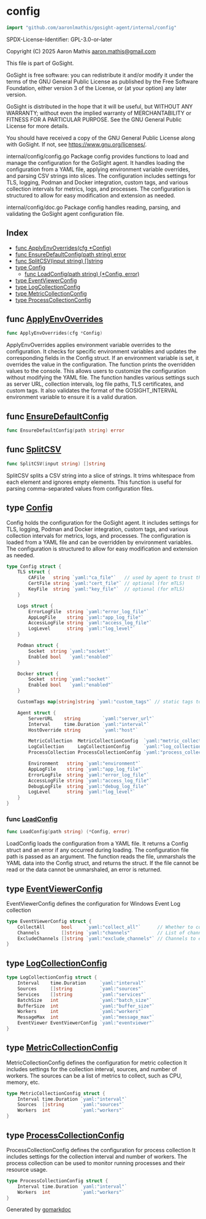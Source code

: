 <!-- Code generated by gomarkdoc. DO NOT EDIT -->

# config

```go
import "github.com/aaronlmathis/gosight-agent/internal/config"
```

SPDX\-License\-Identifier: GPL\-3.0\-or\-later

Copyright \(C\) 2025 Aaron Mathis aaron.mathis@gmail.com

This file is part of GoSight.

GoSight is free software: you can redistribute it and/or modify it under the terms of the GNU General Public License as published by the Free Software Foundation, either version 3 of the License, or \(at your option\) any later version.

GoSight is distributed in the hope that it will be useful, but WITHOUT ANY WARRANTY; without even the implied warranty of MERCHANTABILITY or FITNESS FOR A PARTICULAR PURPOSE. See the GNU General Public License for more details.

You should have received a copy of the GNU General Public License along with GoSight. If not, see https://www.gnu.org/licenses/.

internal/config/config.go Package config provides functions to load and manage the configuration for the GoSight agent. It handles loading the configuration from a YAML file, applying environment variable overrides, and parsing CSV strings into slices. The configuration includes settings for TLS, logging, Podman and Docker integration, custom tags, and various collection intervals for metrics, logs, and processes. The configuration is structured to allow for easy modification and extension as needed.

internal/config/doc.go Package config handles reading, parsing, and validating the GoSight agent configuration file.

## Index

- [func ApplyEnvOverrides\(cfg \*Config\)](<#ApplyEnvOverrides>)
- [func EnsureDefaultConfig\(path string\) error](<#EnsureDefaultConfig>)
- [func SplitCSV\(input string\) \[\]string](<#SplitCSV>)
- [type Config](<#Config>)
  - [func LoadConfig\(path string\) \(\*Config, error\)](<#LoadConfig>)
- [type EventViewerConfig](<#EventViewerConfig>)
- [type LogCollectionConfig](<#LogCollectionConfig>)
- [type MetricCollectionConfig](<#MetricCollectionConfig>)
- [type ProcessCollectionConfig](<#ProcessCollectionConfig>)


<a name="ApplyEnvOverrides"></a>
## func [ApplyEnvOverrides](<https://github.com/aaronlmathis/gosight-agent/blob/main/internal/config/config.go#L154>)

```go
func ApplyEnvOverrides(cfg *Config)
```

ApplyEnvOverrides applies environment variable overrides to the configuration. It checks for specific environment variables and updates the corresponding fields in the Config struct. If an environment variable is set, it overrides the value in the configuration. The function prints the overridden values to the console. This allows users to customize the configuration without modifying the YAML file. The function handles various settings such as server URL, collection intervals, log file paths, TLS certificates, and custom tags. It also validates the format of the GOSIGHT\_INTERVAL environment variable to ensure it is a valid duration.

<a name="EnsureDefaultConfig"></a>
## func [EnsureDefaultConfig](<https://github.com/aaronlmathis/gosight-agent/blob/main/internal/config/default.go#L74>)

```go
func EnsureDefaultConfig(path string) error
```



<a name="SplitCSV"></a>
## func [SplitCSV](<https://github.com/aaronlmathis/gosight-agent/blob/main/internal/config/config.go#L253>)

```go
func SplitCSV(input string) []string
```

SplitCSV splits a CSV string into a slice of strings. It trims whitespace from each element and ignores empty elements. This function is useful for parsing comma\-separated values from configuration files.

<a name="Config"></a>
## type [Config](<https://github.com/aaronlmathis/gosight-agent/blob/main/internal/config/config.go#L83-L125>)

Config holds the configuration for the GoSight agent. It includes settings for TLS, logging, Podman and Docker integration, custom tags, and various collection intervals for metrics, logs, and processes. The configuration is loaded from a YAML file and can be overridden by environment variables. The configuration is structured to allow for easy modification and extension as needed.

```go
type Config struct {
    TLS struct {
        CAFile   string `yaml:"ca_file"`   // used by agent to trust the server
        CertFile string `yaml:"cert_file"` // optional (for mTLS)
        KeyFile  string `yaml:"key_file"`  // optional (for mTLS)
    }

    Logs struct {
        ErrorLogFile  string `yaml:"error_log_file"`
        AppLogFile    string `yaml:"app_log_file"`
        AccessLogFile string `yaml:"access_log_file"`
        LogLevel      string `yaml:"log_level"`
    }

    Podman struct {
        Socket  string `yaml:"socket"`
        Enabled bool   `yaml:"enabled"`
    }

    Docker struct {
        Socket  string `yaml:"socket"`
        Enabled bool   `yaml:"enabled"`
    }

    CustomTags map[string]string `yaml:"custom_tags"` // static tags to be sent with every metric

    Agent struct {
        ServerURL    string        `yaml:"server_url"`
        Interval     time.Duration `yaml:"interval"`
        HostOverride string        `yaml:"host"`

        MetricCollection  MetricCollectionConfig  `yaml:"metric_collection"`
        LogCollection     LogCollectionConfig     `yaml:"log_collection"`
        ProcessCollection ProcessCollectionConfig `yaml:"process_collection"`

        Environment   string `yaml:"environment"`
        AppLogFile    string `yaml:"app_log_file"`
        ErrorLogFile  string `yaml:"error_log_file"`
        AccessLogFile string `yaml:"access_log_file"`
        DebugLogFile  string `yaml:"debug_log_file"`
        LogLevel      string `yaml:"log_level"`
    }
}
```

<a name="LoadConfig"></a>
### func [LoadConfig](<https://github.com/aaronlmathis/gosight-agent/blob/main/internal/config/config.go#L133>)

```go
func LoadConfig(path string) (*Config, error)
```

LoadConfig loads the configuration from a YAML file. It returns a Config struct and an error if any occurred during loading. The configuration file path is passed as an argument. The function reads the file, unmarshals the YAML data into the Config struct, and returns the struct. If the file cannot be read or the data cannot be unmarshaled, an error is returned.

<a name="EventViewerConfig"></a>
## type [EventViewerConfig](<https://github.com/aaronlmathis/gosight-agent/blob/main/internal/config/config.go#L55-L59>)

EventViewerConfig defines the configuration for Windows Event Log collection

```go
type EventViewerConfig struct {
    CollectAll      bool     `yaml:"collect_all"`      // Whether to collect from all available channels
    Channels        []string `yaml:"channels"`         // List of channels to collect from if CollectAll is false
    ExcludeChannels []string `yaml:"exclude_channels"` // Channels to explicitly exclude
}
```

<a name="LogCollectionConfig"></a>
## type [LogCollectionConfig](<https://github.com/aaronlmathis/gosight-agent/blob/main/internal/config/config.go#L43-L52>)



```go
type LogCollectionConfig struct {
    Interval    time.Duration     `yaml:"interval"`
    Sources     []string          `yaml:"sources"`
    Services    []string          `yaml:"services"`
    BatchSize   int               `yaml:"batch_size"`
    BufferSize  int               `yaml:"buffer_size"`
    Workers     int               `yaml:"workers"`
    MessageMax  int               `yaml:"message_max"`
    EventViewer EventViewerConfig `yaml:"eventviewer"`
}
```

<a name="MetricCollectionConfig"></a>
## type [MetricCollectionConfig](<https://github.com/aaronlmathis/gosight-agent/blob/main/internal/config/config.go#L64-L68>)

MetricCollectionConfig defines the configuration for metric collection It includes settings for the collection interval, sources, and number of workers. The sources can be a list of metrics to collect, such as CPU, memory, etc.

```go
type MetricCollectionConfig struct {
    Interval time.Duration `yaml:"interval"`
    Sources  []string      `yaml:"sources"`
    Workers  int           `yaml:"workers"`
}
```

<a name="ProcessCollectionConfig"></a>
## type [ProcessCollectionConfig](<https://github.com/aaronlmathis/gosight-agent/blob/main/internal/config/config.go#L73-L76>)

ProcessCollectionConfig defines the configuration for process collection It includes settings for the collection interval and number of workers. The process collection can be used to monitor running processes and their resource usage.

```go
type ProcessCollectionConfig struct {
    Interval time.Duration `yaml:"interval"`
    Workers  int           `yaml:"workers"`
}
```

Generated by [gomarkdoc](<https://github.com/princjef/gomarkdoc>)
